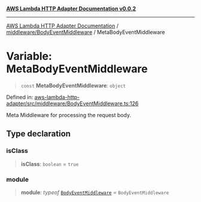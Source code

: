 [**AWS Lambda HTTP Adapter Documentation v0.0.2**](../../../README.md)

***

[AWS Lambda HTTP Adapter Documentation](../../../modules.md) / [middleware/BodyEventMiddleware](../README.md) / MetaBodyEventMiddleware

# Variable: MetaBodyEventMiddleware

> `const` **MetaBodyEventMiddleware**: `object`

Defined in: [aws-lambda-http-adapter/src/middleware/BodyEventMiddleware.ts:126](https://github.com/stonemjs/aws-lambda-http-adapter/blob/266a5c901335674bf07c5995909e8ee8116e2bba/src/middleware/BodyEventMiddleware.ts#L126)

Meta Middleware for processing the request body.

## Type declaration

### isClass

> **isClass**: `boolean` = `true`

### module

> **module**: *typeof* [`BodyEventMiddleware`](../classes/BodyEventMiddleware.md) = `BodyEventMiddleware`
